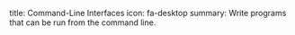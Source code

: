 title: Command-Line Interfaces
icon: fa-desktop
summary: Write programs that can be run from the command line.
